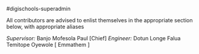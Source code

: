 #digischools-superadmin

All contributors are advised to enlist themselves in the appropriate section below, with appropriate aliases

_Supervisor:_ Banjo Mofesola Paul [Chief]
_Engineer:_ Dotun Longe 
Falua Temitope Oyewole [ Emmathem ]

